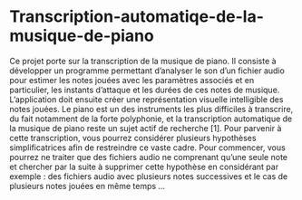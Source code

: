 # Transcription-automatiqe-de-la-musique-de-piano
Ce projet porte sur la transcription de la musique de piano. Il consiste à développer un programme permettant d’analyser le son d’un fichier audio pour estimer les notes jouées avec les paramètres associés et en particulier, les instants d’attaque et les durées de ces notes de musique. L’application doit ensuite créer une représentation visuelle intelligible des notes jouées.
Le piano est un des instruments les plus difficiles à transcrire, du fait notamment de la forte polyphonie, et la transcription automatique de la musique de piano reste un sujet actif de recherche [1]. Pour parvenir à cette transcription, vous pourrez considérer plusieurs hypothèses simplificatrices afin de restreindre ce vaste cadre. Pour commencer, vous pourrez ne traiter que des fichiers audio ne comprenant qu’une seule note et chercher par la suite à supprimer cette hypothèse en considérant par exemple : des fichiers audio avec plusieurs notes successives et le cas de plusieurs notes jouées en même temps …

